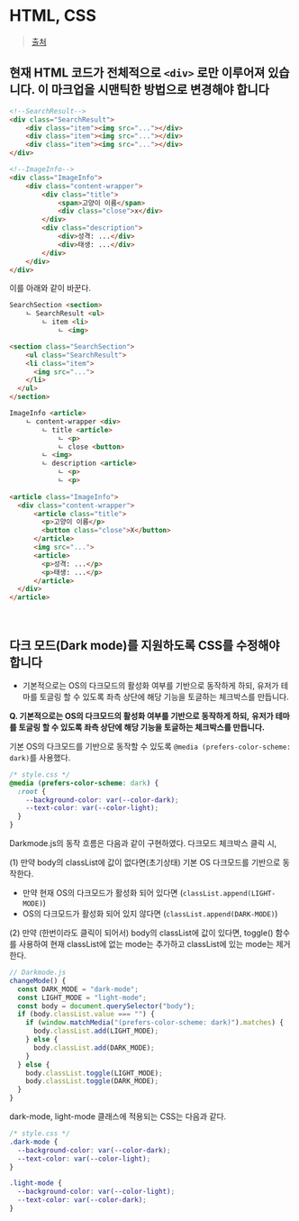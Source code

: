 # HTML, CSS

> [출처](https://github.com/eunseo-kim/photocat/blob/main/note/1.%20HTML%2C%20CSS%20%EA%B4%80%EB%A0%A8.md)

## 현재 HTML 코드가 전체적으로 `<div>` 로만 이루어져 있습니다. 이 마크업을 시맨틱한 방법으로 변경해야 합니다

```html
<!--SearchResult-->
<div class="SearchResult">
    <div class="item"><img src="..."></div>
    <div class="item"><img src="..."></div>
    <div class="item"><img src="..."></div>
</div>
```

```html
<!--ImageInfo-->
<div class="ImageInfo">
    <div class="content-wrapper">
        <div class="title">
            <span>고양이 이름</span>
            <div class="close">x</div>
        </div>
        <div class="description">
            <div>성격: ...</div>
            <div>태생: ...</div>
        </div>
    </div>
</div>
```

이를 아래와 같이 바꾼다.

```html
SearchSection <section>
	ㄴ SearchResult <ul>
		ㄴ item <li>
			ㄴ <img>

<section class="SearchSection">
	<ul class="SearchResult">
    <li class="item">
      <img src="...">
    </li>
  </ul>
</section>
```

```html
ImageInfo <article>
	ㄴ content-wrapper <div>
		ㄴ title <article>
			ㄴ <p>
			ㄴ close <button>
		ㄴ <img>
		ㄴ description <article>
			ㄴ <p>
			ㄴ <p>
			
<article class="ImageInfo">
  <div class="content-wrapper">
      <article class="title">
        <p>고양이 이름</p>
        <button class="close">X</button>
      </article>
      <img src="...">
      <article>
        <p>성격: ...</p>
        <p>태생: ...</p>
      </article>
  </div>
</article>
```

<br/>

## 다크 모드(Dark mode)를 지원하도록 CSS를 수정해야 합니다

- 기본적으로는 OS의 다크모드의 활성화 여부를 기반으로 동작하게 하되, 유저가 테마를 토글링 할 수 있도록 좌측 상단에 해당 기능을 토글하는 체크박스를 만듭니다.

**Q. 기본적으로는 OS의 다크모드의 활성화 여부를 기반으로 동작하게 하되,** **유저가 테마를 토글링 할 수 있도록 좌측 상단에 해당 기능을 토글하는 체크박스를 만듭니다.**

기본 OS의 다크모드를 기반으로 동작할 수 있도록 `@media (prefers-color-scheme: dark)`를 사용했다.

```css
/* style.css */
@media (prefers-color-scheme: dark) {
  :root {
    --background-color: var(--color-dark);
    --text-color: var(--color-light);
  }
}
```

Darkmode.js의 동작 흐름은 다음과 같이 구현하였다. 다크모드 체크박스 클릭 시,

(1) 만약 body의 classList에 값이 없다면(초기상태) 기본 OS 다크모드를 기반으로 동작한다.

   - 만약 현재 OS의 다크모드가 활성화 되어 있다면 (`classList.append(LIGHT-MODE)`)
   - OS의 다크모드가 활성화 되어 있지 않다면 (`classList.append(DARK-MODE)`)

(2) 만약 (한번이라도 클릭이 되어서) body의 classList에 값이 있다면, toggle() 함수를 사용하여 현재 classList에 없는 mode는 추가하고 classList에 있는 mode는 제거한다.

```js
// Darkmode.js
changeMode() {
  const DARK_MODE = "dark-mode";
  const LIGHT_MODE = "light-mode";
  const body = document.querySelector("body");
  if (body.classList.value === "") {
    if (window.matchMedia("(prefers-color-scheme: dark)").matches) {
      body.classList.add(LIGHT_MODE);
    } else {
      body.classList.add(DARK_MODE);
    }
  } else {
    body.classList.toggle(LIGHT_MODE);
    body.classList.toggle(DARK_MODE);
  }
}
```

dark-mode, light-mode 클래스에 적용되는 CSS는 다음과 같다.

```css
/* style.css */
.dark-mode {
  --background-color: var(--color-dark);
  --text-color: var(--color-light);
}

.light-mode {
  --background-color: var(--color-light);
  --text-color: var(--color-dark);
}
```
